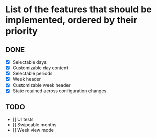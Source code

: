 # List of the features that should be implemented, ordered by their priority

## DONE
- [x] Selectable days
- [x] Customizable day content
- [x] Selectable periods
- [x] Week header
- [x] Customizable week header
- [x] State retained across configuration changes

## TODO
- [] UI tests
- [] Swipeable months
- [] Week view mode
